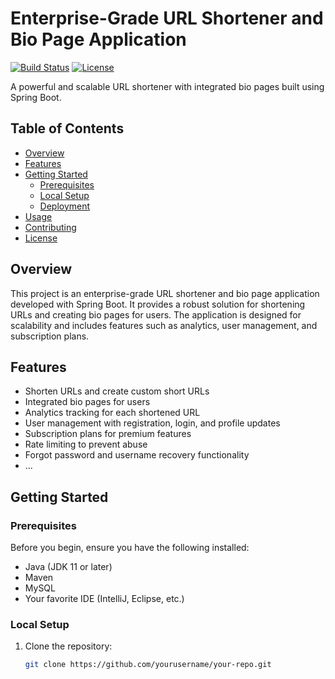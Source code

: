 # Enterprise-Grade URL Shortener and Bio Page Application

[![Build Status](https://travis-ci.org/yourusername/your-repo.svg?branch=main)](https://travis-ci.org/yourusername/your-repo)
[![License](https://img.shields.io/badge/license-MIT-blue.svg)](LICENSE.md)

A powerful and scalable URL shortener with integrated bio pages built using Spring Boot.

## Table of Contents

- [Overview](#overview)
- [Features](#features)
- [Getting Started](#getting-started)
  - [Prerequisites](#prerequisites)
  - [Local Setup](#local-setup)
  - [Deployment](#deployment)
- [Usage](#usage)
- [Contributing](#contributing)
- [License](#license)

## Overview

This project is an enterprise-grade URL shortener and bio page application developed with Spring Boot. It provides a robust solution for shortening URLs and creating bio pages for users. The application is designed for scalability and includes features such as analytics, user management, and subscription plans.

## Features

- Shorten URLs and create custom short URLs
- Integrated bio pages for users
- Analytics tracking for each shortened URL
- User management with registration, login, and profile updates
- Subscription plans for premium features
- Rate limiting to prevent abuse
- Forgot password and username recovery functionality
- ...

## Getting Started

### Prerequisites

Before you begin, ensure you have the following installed:

- Java (JDK 11 or later)
- Maven
- MySQL
- Your favorite IDE (IntelliJ, Eclipse, etc.)

### Local Setup

1. Clone the repository:

   ```bash
   git clone https://github.com/yourusername/your-repo.git
